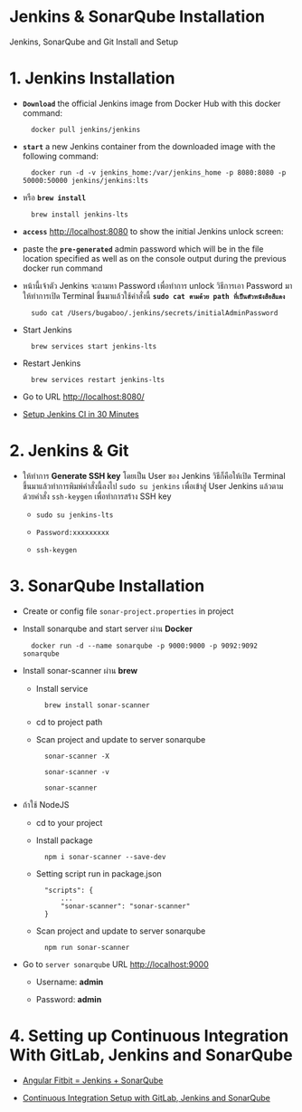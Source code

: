 # Jenkins & SonarQube Installation

Jenkins, SonarQube and Git Install and Setup

# 1. Jenkins Installation

- <b>`Download`</b> the official Jenkins image from Docker Hub with this docker command:

  		docker pull jenkins/jenkins

- <b>`start`</b> a new Jenkins container from the downloaded image with the following command:
  
   		docker run -d -v jenkins_home:/var/jenkins_home -p 8080:8080 -p 50000:50000 jenkins/jenkins:lts

- หรือ <b>`brew install`</b>

		brew install jenkins-lts

- <b>`access`</b> [http://localhost:8080](http://localhost:8080) to show the initial Jenkins unlock screen:

- paste the <b>`pre-generated`</b> admin password which will be in the file location specified as well as on the console output during the previous docker run command

- หน้านี้เจ้าตัว Jenkins จะถามหา Password เพื่อทำการ unlock วิธีการเอา Password มาให้ทำการเปิด Terminal ขึ้นมาแล้วใช้คำสั่งนี้
<b>`sudo cat ตามด้วย path ที่เป็นตัวหนังสือสีแดง`</b>

		sudo cat /Users/bugaboo/.jenkins/secrets/initialAdminPassword

- Start Jenkins

		brew services start jenkins-lts

- Restart Jenkins

		brew services restart jenkins-lts

- Go to URL [http://localhost:8080/](http://localhost:8080/)

- [Setup Jenkins CI in 30 Minutes](https://mydeveloperplanet.com/2019/01/30/setup-jenkins-ci-in-30-minutes/)

# 2. Jenkins & Git

- ให้ทำการ <b>Generate SSH key</b> โดยเป็น User ของ Jenkins วิธีก็คือให้เปิด Terminal ขึ้นมาแล้วทำการพิมพ์คำสั่งนี้ลงไป `sudo su jenkins` เพื่อเข้าสู่ User Jenkins แล้วตามด้วยคำสั่ง `ssh-keygen` เพื่อทำการสร้าง SSH key

	- `sudo su jenkins-lts`

	- `Password:xxxxxxxxx`

	- `ssh-keygen`


# 3. SonarQube Installation

- Create or config file `sonar-project.properties` in project

- Install sonarqube and start server ผ่าน <b>Docker</b>

		docker run -d --name sonarqube -p 9000:9000 -p 9092:9092 sonarqube

- Install sonar-scanner ผ่าน <b>brew</b>

	- Install service

			brew install sonar-scanner

	- cd to project path

	- Scan project and update to server sonarqube

			sonar-scanner -X

			sonar-scanner -v

			sonar-scanner

- ถ้าใช้ NodeJS

	- cd to your project

	- Install package

			npm i sonar-scanner --save-dev

	- Setting script run in package.json

			"scripts": {
				...
				"sonar-scanner": "sonar-scanner"
			}

	- Scan project and update to server sonarqube

			npm run sonar-scanner

- Go to `server sonarqube` URL [http://localhost:9000](http://localhost:9000)

	- Username: <b>admin</b>

	- Password: <b>admin</b>


# 4. Setting up Continuous Integration With GitLab, Jenkins and SonarQube

- [Angular Fitbit = Jenkins + SonarQube](https://medium.com/polyglots-blog/angular-fitbit-jenkins-sonarqube-829cc6201469)

- [Continuous Integration Setup with GitLab, Jenkins and SonarQube](https://linuxhandbook.com/ci-with-gitlab-jenkins-and-sonarqube/)